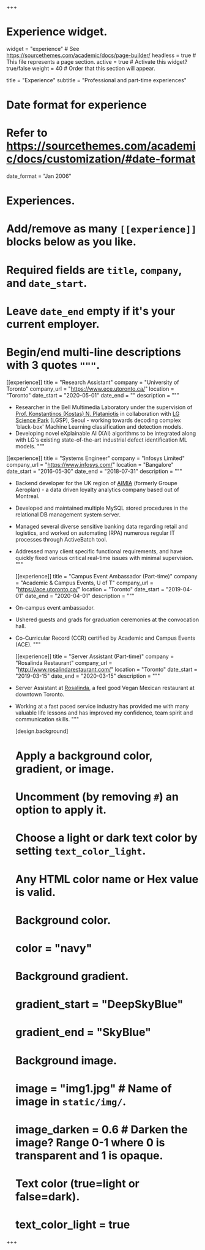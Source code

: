 +++
# Experience widget.
widget = "experience"  # See https://sourcethemes.com/academic/docs/page-builder/
headless = true  # This file represents a page section.
active = true  # Activate this widget? true/false
weight = 40  # Order that this section will appear.

title = "Experience"
subtitle = "Professional and part-time experiences"

# Date format for experience
#   Refer to https://sourcethemes.com/academic/docs/customization/#date-format
date_format = "Jan 2006"

# Experiences.
#   Add/remove as many `[[experience]]` blocks below as you like.
#   Required fields are `title`, `company`, and `date_start`.
#   Leave `date_end` empty if it's your current employer.
#   Begin/end multi-line descriptions with 3 quotes `"""`.
[[experience]]
  title = "Research Assistant"
  company = "University of Toronto"
  company_url = "https://www.ece.utoronto.ca/"
  location = "Toronto"
  date_start = "2020-05-01"
  date_end = ""
  description = """
* Researcher in the Bell Multimedia Laboratory under the supervision of [Prof. Konstantinos (Kostas) N. Plataniotis](https://scholar.google.com/citations?hl=en&user=W-4N_2gAAAAJ&view_op=list_works&sortby=pubdate "Kostas Scholar") in collaboration with [LG Science Park](http://www.lgcorp.com/innovation/sciencepark/pr "LGSP") (LGSP), Seoul - working towards decoding complex 'black-box' Machine Learning classification and detection models.
* Developing novel eXplainable AI (XAI) algorithms to be integrated along with LG's existing state-of-the-art industrial defect identification ML models.
  """

[[experience]]
  title = "Systems Engineer"
  company = "Infosys Limited"
  company_url = "https://www.infosys.com/"
  location = "Bangalore"
  date_start = "2016-05-30"
  date_end = "2018-07-31"
  description = """
* Backend developer for the UK region of [AIMIA](https://www.aimia.com/) (formerly Groupe Aeroplan) - a data driven loyalty analytics company based out of Montreal.
* Developed and maintained multiple MySQL stored procedures in the relational DB management system server.
* Managed several diverse sensitive banking data regarding retail and logistics, and worked on automating (RPA) numerous regular IT processes through ActiveBatch tool.
* Addressed many client specific functional requirements, and have quickly fixed various critical real-time issues with minimal supervision.
  """
  
  [[experience]]
  title = "Campus Event Ambassador (Part-time)"
  company = "Academic & Campus Events, U of T"
  company_url = "https://ace.utoronto.ca/"
  location = "Toronto"
  date_start = "2019-04-01"
  date_end = "2020-04-01"
  description = """
* On-campus event ambassador.
* Ushered guests and grads for graduation ceremonies at the convocation hall.
* Co-Curricular Record (CCR) certified by Academic and Campus Events (ACE)</a>.
  """
  
    [[experience]]
  title = "Server Assistant (Part-time)"
  company = "Rosalinda Restaurant"
  company_url = "http://www.rosalindarestaurant.com/"
  location = "Toronto"
  date_start = "2019-03-15"
  date_end = "2020-03-15"
  description = """
* Server Assistant at <a href="http://www.rosalindarestaurant.com/" target="_blank">Rosalinda</a>, a feel good Vegan Mexican restaurant at downtown Toronto.
* Working at a fast paced service industry has provided me with many valuable life lessons and has improved my confidence, team spirit and communication skills.
  """
  
  [design.background]
  # Apply a background color, gradient, or image.
  #   Uncomment (by removing `#`) an option to apply it.
  #   Choose a light or dark text color by setting `text_color_light`.
  #   Any HTML color name or Hex value is valid.
  
  # Background color.
  # color = "navy"
  
  # Background gradient.
  # gradient_start = "DeepSkyBlue"
  # gradient_end = "SkyBlue"
  
  # Background image.
  # image = "img1.jpg"  # Name of image in `static/img/`.
  # image_darken = 0.6  # Darken the image? Range 0-1 where 0 is transparent and 1 is opaque.

  # Text color (true=light or false=dark).
  # text_color_light = true  

+++
